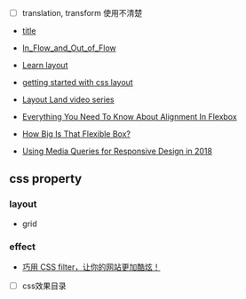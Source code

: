- [ ] translation, transform 使用不清楚

- [title](https://www.smashingmagazine.com/2019/01/how-to-learn-css/)
- [In_Flow_and_Out_of_Flow](https://developer.mozilla.org/en-US/docs/Web/CSS/CSS_Flow_Layout/In_Flow_and_Out_of_Flow)

- [Learn layout](https://developer.mozilla.org/en-US/docs/Learn/CSS/CSS_layout)
- [getting started with css layout](https://www.smashingmagazine.com/2018/05/guide-css-layout/)
- [Layout Land video series](https://www.youtube.com/channel/UC7TizprGknbDalbHplROtag)

- [Everything You Need To Know About Alignment In Flexbox](https://www.smashingmagazine.com/2018/08/flexbox-alignment/)

- [How Big Is That Flexible Box?](https://www.smashingmagazine.com/2018/09/flexbox-sizing-flexible-box/)
- [Using Media Queries for Responsive Design in 2018](https://www.smashingmagazine.com/2018/02/media-queries-responsive-design-2018/)

## css property

### layout

- grid

### effect

- [巧用 CSS filter，让你的网站更加酷炫！](https://juejin.cn/post/7002829486806794276)

- [ ] css效果目录